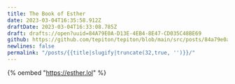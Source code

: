 ```yaml
---
title: The Book of Esther
date: 2023-03-04T16:35:58.912Z
draftDate: 2023-03-04T16:33:08.785Z
draft: drafts://open?uuid=84A79E0A-D13E-4EB4-8E47-CD035C48BE69
github: https://github.com/tepiton/tepiton/blob/main/src/posts/84a79e0a-d13e-4eb4-8e47-cd035c48be69.md
newlines: false
permalink: "/posts/{{title|slugify|truncate(32,true, '')}}/"
---
```

{% oembed "https://esther.lol"  %}
